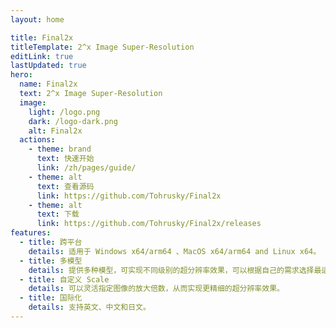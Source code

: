 ```yaml
---
layout: home

title: Final2x
titleTemplate: 2^x Image Super-Resolution
editLink: true
lastUpdated: true
hero:
  name: Final2x
  text: 2^x Image Super-Resolution
  image:
    light: /logo.png
    dark: /logo-dark.png
    alt: Final2x
  actions:
    - theme: brand
      text: 快速开始
      link: /zh/pages/guide/
    - theme: alt
      text: 查看源码
      link: https://github.com/Tohrusky/Final2x
    - theme: alt
      text: 下载
      link: https://github.com/Tohrusky/Final2x/releases
features:
  - title: 跨平台
    details: 适用于 Windows x64/arm64 、MacOS x64/arm64 and Linux x64。
  - title: 多模型
    details: 提供多种模型，可实现不同级别的超分辨率效果，可以根据自己的需求选择最适合的模型。
  - title: 自定义 Scale
    details: 可以灵活指定图像的放大倍数，从而实现更精细的超分辨率效果。
  - title: 国际化
    details: 支持英文、中文和日文。
---
```


